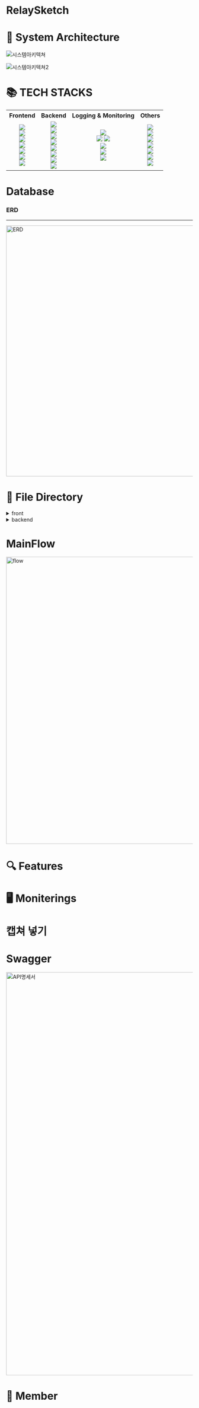 # RelaySketch


# 📌 System Architecture


![시스템아키텍쳐](https://github.com/2023-Summer-Bootcamp-Team-B/RelaySketch/assets/137774867/be13ee8b-5fb9-4e4e-bfa5-559a154f7049)

![시스템아키텍쳐2](https://github.com/2023-Summer-Bootcamp-Team-B/RelaySketch/assets/137774867/47391b51-fba7-41d5-bc87-6eace99df25e)

# 📚 TECH STACKS
<table>
<tr>
<th>Frontend</th>
<th>Backend</th>
<th>Logging & Monitoring</th>
<th>Others</th>
</tr>
<tr>
<td align=center>
<img src="https://img.shields.io/badge/react-61DAFB?style=for-the-badge&logo=react&logoColor=black"><br>
<img src="https://img.shields.io/badge/vite-646CFF?style=for-the-badge&logo=vite&logoColor=white"><br>
<img src="https://img.shields.io/badge/typescript-3178C6?style=for-the-badge&logo=typescript&logoColor=white"><br>
<img src="https://img.shields.io/badge/tailwindcss-06B6D4?style=for-the-badge&logo=tailwindcss&logoColor=white"><br>
<img src="https://img.shields.io/badge/mobx-FF9955?style=for-the-badge&logo=mobx&logoColor=white"><br>
<img src="https://img.shields.io/badge/eslint-4B32C3?style=for-the-badge&logo=eslint&logoColor=white"><br>
<img src="https://img.shields.io/badge/prettier-F7B93E?style=for-the-badge&logo=prettier&logoColor=black"><br>
</td>
<td align=center>
<img src="https://img.shields.io/badge/nginx-009639?style=for-the-badge&logo=nginx&logoColor=black"><br>
<img src="https://img.shields.io/badge/django-092E20?style=for-the-badge&logo=django&logoColor=white"><br>
<img src="https://img.shields.io/badge/gunicorn-499848?style=for-the-badge&logo=gunicorn&logoColor=black"><br>
<img src="https://img.shields.io/badge/rabbitmq-FF6600?style=for-the-badge&logo=rabbitmq&logoColor=white"><br>
<img src="https://img.shields.io/badge/celery-37814A?style=for-the-badge&logo=celery&logoColor=black"><br>
<img src="https://img.shields.io/badge/redis-DC382D?style=for-the-badge&logo=redis&logoColor=white"><br>
<img src="https://img.shields.io/badge/mysql-4479A1?style=for-the-badge&logo=mysql&logoColor=white"><br>
<img src="https://img.shields.io/badge/swagger-85EA2D?style=for-the-badge&logo=swagger&logoColor=black"><br>
</td>
<td align=center>
<img src="https://img.shields.io/badge/prometheus-E6522C?style=for-the-badge&logo=prometheus&logoColor=black"><br>
<img src="https://img.shields.io/badge/grafana-F46800?style=for-the-badge&logo=grafana&logoColor=black">
<img src="https://img.shields.io/badge/k6-7D64FF?style=for-the-badge&logo=k6&logoColor=black"><br>
<img src="https://img.shields.io/badge/elasticsearch-005571?style=for-the-badge&logo=elasticsearch&logoColor=white"><br>
<img src="https://img.shields.io/badge/logstash-005571?style=for-the-badge&logo=logstash&logoColor=white"><br>
<img src="https://img.shields.io/badge/kibana-005571?style=for-the-badge&logo=kibana&logoColor=white"><br>
</td>
<td align=center>
<img src="https://img.shields.io/badge/github-181717?style=for-the-badge&logo=github&logoColor=white"><br>
<img src="https://img.shields.io/badge/githubactions-2088FF?style=for-the-badge&logo=githubactions&logoColor=white"><br>
<img src="https://img.shields.io/badge/notion-000000?style=for-the-badge&logo=notion&logoColor=white"><br>
<img src="https://img.shields.io/badge/slack-4A154B?style=for-the-badge&logo=slack&logoColor=white"><br>
<img src="https://img.shields.io/badge/figma-F24E1E?style=for-the-badge&logo=figma&logoColor=white"><br>
<img src="https://img.shields.io/badge/docker-2496ED?style=for-the-badge&logo=docker&logoColor=white"><br>
<img src="https://img.shields.io/badge/postman-FF6C37?style=for-the-badge&logo=postman&logoColor=white"><br>
</td>
</tr>
</table>


# Database
### ERD
---
<img width="677" alt="ERD" src="https://github.com/2023-Summer-Bootcamp-Team-B/RelaySketch/assets/137774867/a9175ecc-547b-4906-b9c8-781a22b78044">


# 📂 File Directory
<details>
<summary>front</summary>
<div markdown="1">
📦frontend
 ┣ 📂node_modules

 ┣ 📂public

 ┣ 📂src

 ┃ ┣ 📂assets


 ┃ ┃ ┣ 📂fonts

 ┃ ┃ ┗ 📂images

 ┃ ┣ 📂components

 ┃ ┃ ┣ 📂Header

 ┃ ┃ ┃ ┗ 📜Header.tsx

 ┃ ┃ ┣ 📂PlayerList

 ┃ ┃ ┃ ┣ 📜Player.tsx

 ┃ ┃ ┃ ┣ 📜PlayerList.tsx

 ┃ ┃ ┃ ┗ 📜PlayersSection.tsx

 ┃ ┃ ┣ 📂ResultsList

 ┃ ┃ ┃ ┣ 📜Result.tsx

 ┃ ┃ ┃ ┣ 📜ResultsList.tsx

 ┃ ┃ ┃ ┗ 📜ResultsSection.tsx

 ┃ ┃ ┣ 📂UI

 ┃ ┃ ┃ ┣ 📜AnimatedBackground.tsx

 ┃ ┃ ┃ ┣ 📜AnimatedFooter.tsx

 ┃ ┃ ┃ ┣ 📜Button.tsx

 ┃ ┃ ┃ ┗ 📜KakaoShareButton.tsx

 ┃ ┃ ┗ 📜Background.tsx

 ┃ ┣ 📂pages

 ┃ ┃ ┣ 📜GuessImagePage.tsx

 ┃ ┃ ┣ 📜InputTitlePage.tsx

 ┃ ┃ ┣ 📜LoadingPage.tsx

 ┃ ┃ ┣ 📜MainPage.tsx

 ┃ ┃ ┣ 📜PlayerRoomPage.tsx

 ┃ ┃ ┗ 📜ResultsPage.tsx

 ┃ ┣ 📂stores

 ┃ ┃ ┗ 📜WebsocketStore.ts

 ┃ ┣ 📜App.css

 ┃ ┣ 📜App.tsx

 ┃ ┣ 📜index.css

 ┃ ┣ 📜main.tsx

 ┃ ┗ 📜vite-env.d.ts

 ┣ 📜.eslintrc.cjs

 ┣ 📜.gitignore

 ┣ 📜Dockerfile

 ┣ 📜Dockerfile.prod

 ┣ 📜index.html

 ┣ 📜package-lock.json

 ┣ 📜package.json

 ┣ 📜postcss.config.js

 ┣ 📜tailwind.config.js

 ┣ 📜tsconfig.json

 ┣ 📜tsconfig.node.json

 ┗ 📜vite.config.ts
</div>
</details>



<details>
<summary>backend</summary>
<div markdown="1">
📦backend
 ┣ 📂config
 ┃ ┣ 📜asgi.py
 ┃ ┣ 📜celery.py
 ┃ ┣ 📜settings.py
 ┃ ┣ 📜urls.py
 ┃ ┣ 📜wsgi.py
 ┃ ┗ 📜__init__.py
 ┣ 📂myapp
 ┃ ┣ 📂migrations
 ┃ ┃ ┣ 📜0001_initial.py
 ┃ ┃ ┣ 📜0002_remove_subroom_unique_first_player_in_room.py
 ┃ ┃ ┣ 📜0003_topic_player_id.py
 ┃ ┃ ┗ 📜__init__.py
 ┃ ┣ 📂test
 ┃ ┃ ┣ 📜test_models.py
 ┃ ┃ ┣ 📜test_views.py
 ┃ ┃ ┗ 📜__init__.py
 ┃ ┣ 📜admin.py
 ┃ ┣ 📜apps.py
 ┃ ┣ 📜consumers.py
 ┃ ┣ 📜models.py
 ┃ ┣ 📜routing.py
 ┃ ┣ 📜tasks.py
 ┃ ┣ 📜tests.py
 ┃ ┣ 📜views.py
 ┃ ┗ 📜__init__.py
 ┣ 📂static
 ┣ 📜.dockerignore
 ┣ 📜celerybeat-schedule
 ┣ 📜Dockerfile
 ┣ 📜Dockerfile.prod
 ┣ 📜gunicorn.conf.py
 ┣ 📜main.py
 ┣ 📜manage.py
 ┣ 📜Pipfile
 ┗ 📜Pipfile.lock
</div>
</details>



# MainFlow
<img width="775" alt="flow" src="https://github.com/2023-Summer-Bootcamp-Team-B/RelaySketch/assets/137774867/460e3036-8674-4e4b-b844-d17852338b19">


# 🔍 Features


# 🖥️ Moniterings
# 캡쳐 넣기


# Swagger
<img width="1088" alt="API명세서" src="https://github.com/2023-Summer-Bootcamp-Team-B/RelaySketch/assets/137774867/6b696ffd-10a9-4951-87fc-dfb4a2e1a548">



# 👫 Member
